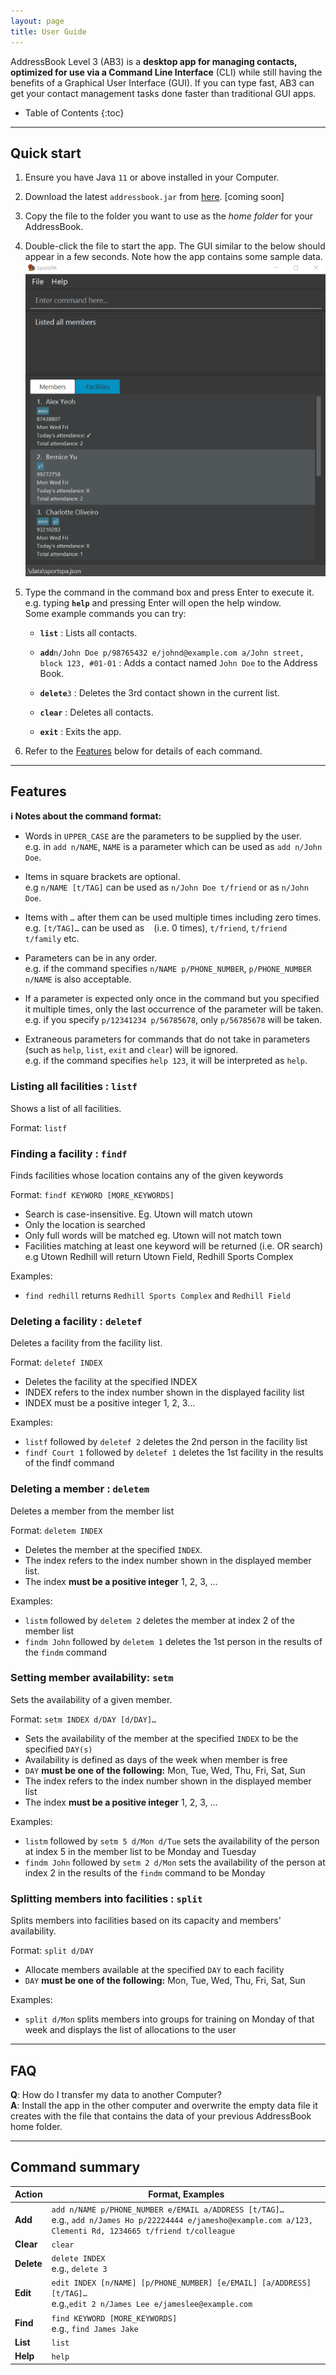 ```yaml
---
layout: page
title: User Guide
---
```


AddressBook Level 3 (AB3) is a **desktop app for managing contacts, optimized for use via a Command Line Interface** (CLI) while still having the benefits of a Graphical User Interface (GUI). If you can type fast, AB3 can get your contact management tasks done faster than traditional GUI apps.

* Table of Contents
{:toc}

--------------------------------------------------------------------------------------------------------------------

## Quick start

1. Ensure you have Java `11` or above installed in your Computer.

1. Download the latest `addressbook.jar` from [here](https://github.com/AY2122S1-CS2103T-W12-1/tp/releases). [coming soon]

1. Copy the file to the folder you want to use as the _home folder_ for your AddressBook.

1. Double-click the file to start the app. The GUI similar to the below should appear in a few seconds. Note how the app contains some sample data.<br>
   ![Ui](images/Ui.png)

1. Type the command in the command box and press Enter to execute it. e.g. typing **`help`** and pressing Enter will open the help window.<br>
   Some example commands you can try:

   * **`list`** : Lists all contacts.

   * **`add`**`n/John Doe p/98765432 e/johnd@example.com a/John street, block 123, #01-01` : Adds a contact named `John Doe` to the Address Book.

   * **`delete`**`3` : Deletes the 3rd contact shown in the current list.

   * **`clear`** : Deletes all contacts.

   * **`exit`** : Exits the app.

1. Refer to the [Features](#features) below for details of each command.

--------------------------------------------------------------------------------------------------------------------

## Features

<div markdown="block" class="alert alert-info">

**:information_source: Notes about the command format:**<br>

* Words in `UPPER_CASE` are the parameters to be supplied by the user.<br>
  e.g. in `add n/NAME`, `NAME` is a parameter which can be used as `add n/John Doe`.

* Items in square brackets are optional.<br>
  e.g `n/NAME [t/TAG]` can be used as `n/John Doe t/friend` or as `n/John Doe`.

* Items with `…`​ after them can be used multiple times including zero times.<br>
  e.g. `[t/TAG]…​` can be used as ` ` (i.e. 0 times), `t/friend`, `t/friend t/family` etc.

* Parameters can be in any order.<br>
  e.g. if the command specifies `n/NAME p/PHONE_NUMBER`, `p/PHONE_NUMBER n/NAME` is also acceptable.

* If a parameter is expected only once in the command but you specified it multiple times, only the last occurrence of the parameter will be taken.<br>
  e.g. if you specify `p/12341234 p/56785678`, only `p/56785678` will be taken.

* Extraneous parameters for commands that do not take in parameters (such as `help`, `list`, `exit` and `clear`) will be ignored.<br>
  e.g. if the command specifies `help 123`, it will be interpreted as `help`.

</div>

### Listing all facilities : `listf`

Shows a list of all facilities.

Format: `listf`

### Finding a facility : `findf`

Finds facilities whose location contains any of the given keywords

Format: `findf KEYWORD [MORE_KEYWORDS]`
* Search is case-insensitive. Eg. Utown will match utown
* Only the location is searched
* Only full words will be matched eg. Utown will not match town
* Facilities matching at least one keyword will be returned (i.e. OR search) e.g Utown Redhill will return Utown Field, Redhill Sports Complex

Examples:
* `find redhill` returns `Redhill Sports Complex` and `Redhill Field`
  
### Deleting a facility : `deletef`

Deletes a facility from the facility list.

Format: `deletef INDEX`
* Deletes the facility at the specified INDEX
* INDEX refers to the index number shown in the displayed facility list
* INDEX must be a positive integer 1, 2, 3… 

Examples:
* `listf` followed by `deletef 2` deletes the 2nd person in the facility list
* `findf Court 1` followed by `deletef 1` deletes the 1st facility in the results of the findf command
  
### Deleting a member : `deletem`

Deletes a member from the member list

Format: `deletem INDEX`

* Deletes the member at the specified `INDEX`. 
* The index refers to the index number shown in the displayed member list. 
* The index **must be a positive integer** 1, 2, 3, …​


Examples:
* `listm` followed by `deletem 2` deletes the member at index 2 of the member list
* `findm John` followed by `deletem 1` deletes the 1st person in the results of the `findm` command 

### Setting member availability: `setm`

Sets the availability of a given member.

Format: `setm INDEX d/DAY [d/DAY]…​`

* Sets the availability of the member at the specified `INDEX` to be the specified `DAY(s)`
* Availability is defined as days of the week when member is free
* `DAY` **must be one of the following:** Mon, Tue, Wed, Thu, Fri, Sat, Sun
* The index refers to the index number shown in the displayed member list
* The index **must be a positive integer** 1, 2, 3, …​

Examples:
* `listm` followed by `setm 5 d/Mon d/Tue` sets the availability of the person at index 5 in the member list to be Monday and Tuesday
* `findm John` followed by `setm 2 d/Mon` sets the availability of the person at index 2 in the results of the `findm` command to be Monday 

### Splitting members into facilities : `split`

Splits members into facilities based on its capacity and members' availability.

Format: `split d/DAY`

* Allocate members available at the specified `DAY` to each facility
* `DAY` **must be one of the following:** Mon, Tue, Wed, Thu, Fri, Sat, Sun

Examples:
* `split d/Mon` splits members into groups for training on Monday of that week and displays the list of allocations to the user

--------------------------------------------------------------------------------------------------------------------

## FAQ

**Q**: How do I transfer my data to another Computer?<br>
**A**: Install the app in the other computer and overwrite the empty data file it creates with the file that contains the data of your previous AddressBook home folder.

--------------------------------------------------------------------------------------------------------------------

## Command summary

Action | Format, Examples
--------|------------------
**Add** | `add n/NAME p/PHONE_NUMBER e/EMAIL a/ADDRESS [t/TAG]…​` <br> e.g., `add n/James Ho p/22224444 e/jamesho@example.com a/123, Clementi Rd, 1234665 t/friend t/colleague`
**Clear** | `clear`
**Delete** | `delete INDEX`<br> e.g., `delete 3`
**Edit** | `edit INDEX [n/NAME] [p/PHONE_NUMBER] [e/EMAIL] [a/ADDRESS] [t/TAG]…​`<br> e.g.,`edit 2 n/James Lee e/jameslee@example.com`
**Find** | `find KEYWORD [MORE_KEYWORDS]`<br> e.g., `find James Jake`
**List** | `list`
**Help** | `help`
